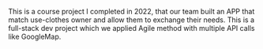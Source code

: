 This is a course project I completed in 2022, that our team built an APP that match use-clothes owner and allow them to exchange their needs. This is a full-stack dev project which we applied Agile method with multiple API calls like GoogleMap. 
